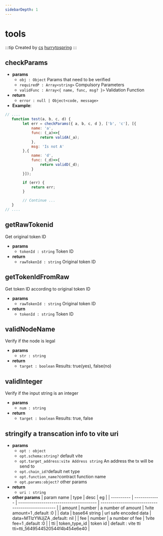```yaml
---
sidebarDepth: 1
---
```


# tools

:::tip Created by
[cs](https://github.com/lovelycs) [hurrytospring](https://github.com/hurrytospring)
:::

## checkParams 

- **params**
  - `obj : Object` Params that need to be verified
  - `requiredP : Array<string>` Compulsory Parameters
  - `validFunc : Array<{ name, func, msg? }>` Validation Function
- **return**
  - `error : null | Object<code, message>`
- **Example**:

```javascript
// ....
   function test(a, b, c, d) {
        let err = checkParams({ a, b, c, d }, ['b', 'c'], [{
            name: 'a',
            func: (_a)=>{
                return validA(_a);
            },
            msg: 'Is not A'
        },{
            name: 'd',
            func: (_d)=>{
                return validD(_d);
            }
        }]);

        if (err) {
            return err;
        }

        // Continue ...
   }
// ....
```  

## getRawTokenid
Get original token ID

- **params**
  - `tokenId : string` Token ID
- **return**
  - `rawTokenId : string` Original token ID

## getTokenIdFromRaw
Get token ID according to original token ID

- **params**
  - `rawTokenId : string` Original token ID
- **return**
  - `tokenId : string` Token ID

## validNodeName 
Verify if the node is legal

- **params**
  - `str : string` 
- **return**
  - `target : boolean` Results: true(yes), false(no)
  
## validInteger
Verify if the input string is an integer

- **params**
  - `num : string`
- **return**
  - `target : boolean` Results: true, false

## stringify a transcation info to  vite uri

- **params**
  - `opt : object`
  - `opt.schema:string?` default vite
  - `opt.target_address:vite Address string` An address the tx will be send to
  - `opt.chain_id?`default  net type 
  - `opt.function_name?`contract function name 
  - `opt.params:object?` other params 
- **return**
  - `uri : string` 
- **other params**
  | param name | type          | desc                                     | eg                                                  |
  | ---------- | ------------- | ---------------------------------------- | --------------------------------------------------- |
  | amount     | number        | a number of amount                 |  1vite  amount=1 ,default :0               |
  | data       | base64 string | url safe encoded data	| data=MTIzYWJjZA  ,default: nil                                   |
  | fee        | number        | a number of fee                |  1vite  fee=1 ,default :0                           |
  | tti        | token_type_id | token id                                 | default : vite tti	tti=tti_5649544520544f4b454e6e40 |